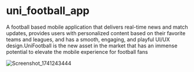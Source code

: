 # uni_football_app

A football based mobile application that delivers real-time news and match updates, provides users with personalized content based on their favorite teams and leagues, and has a smooth, engaging, and playful UI/UX design.UniFootball is the new asset in the market that has an immense potential to elevate the mobile experience for football fans

![Screenshot_1741243444](https://github.com/user-attachments/assets/5331b101-152f-44e3-8d20-d9b5f92055ef)
